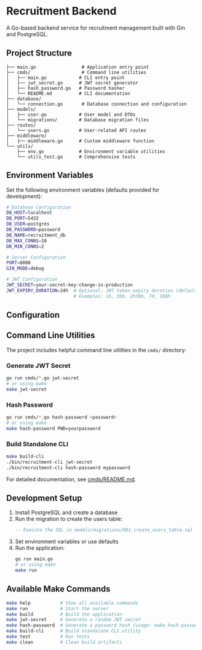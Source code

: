 # Recruitment Backend

A Go-based backend service for recruitment management built with Gin and PostgreSQL.

## Project Structure

```
├── main.go                 # Application entry point
├── cmds/                   # Command line utilities
│   ├── main.go            # CLI entry point
│   ├── jwt_secret.go      # JWT secret generator
│   ├── hash_password.go   # Password hasher
│   └── README.md          # CLI documentation
├── database/
│   └── connection.go       # Database connection and configuration
├── models/
│   ├── user.go            # User model and DTOs
│   └── migrations/        # Database migration files
├── routes/
│   └── users.go           # User-related API routes
├── middleware/
│   ├── middleware.go      # Custom middleware function
└── utils/
    ├── env.go             # Environment variable utilities
    └── utils_test.go      # Comprehensive tests
```

## Environment Variables

Set the following environment variables (defaults provided for development):

```bash
# Database Configuration
DB_HOST=localhost
DB_PORT=5432
DB_USER=postgres
DB_PASSWORD=password
DB_NAME=recruitment_db
DB_MAX_CONNS=10
DB_MIN_CONNS=2

# Server Configuration
PORT=8080
GIN_MODE=debug

# JWT Configuration
JWT_SECRET=your-secret-key-change-in-production
JWT_EXPIRY_DURATION=24h  # Optional: JWT token expiry duration (default: 24h)
                         # Examples: 1h, 30m, 2h30m, 7d, 168h
```

## Configuration

## Command Line Utilities

The project includes helpful command line utilities in the `cmds/` directory:

### Generate JWT Secret
```bash
go run cmds/*.go jwt-secret
# or using make
make jwt-secret
```

### Hash Password
```bash
go run cmds/*.go hash-password <password>
# or using make
make hash-password PWD=yourpassword
```

### Build Standalone CLI
```bash
make build-cli
./bin/recruitment-cli jwt-secret
./bin/recruitment-cli hash-password mypassword
```

For detailed documentation, see [cmds/README.md](cmds/README.md).

## Development Setup

1. Install PostgreSQL and create a database
2. Run the migration to create the users table:
   ```sql
   -- Execute the SQL in models/migrations/001_create_users_table.sql
   ```
3. Set environment variables or use defaults
4. Run the application:
   ```bash
   go run main.go
   # or using make
   make run
   ```

## Available Make Commands

```bash
make help           # Show all available commands
make run            # Start the server
make build          # Build the application
make jwt-secret     # Generate a random JWT secret
make hash-password  # Generate a password hash (usage: make hash-password PWD=yourpassword)
make build-cli      # Build standalone CLI utility
make test           # Run tests
make clean          # Clean build artifacts
```